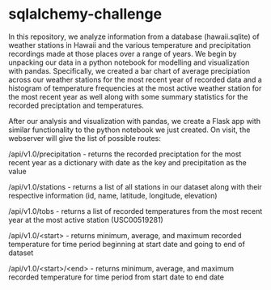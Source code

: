 # sqlalchemy-challenge

In this repository, we analyze information from a database (hawaii.sqlite) of weather stations in Hawaii and the various temperature and precipitation recordings made at those places over a range of years. We begin by unpacking our data in a python notebook for modelling and visualization with pandas. Specifically, we created a bar chart of average precipiation across our weather stations for the most recent year of recorded data and a histogram of temperature frequencies at the most active weather station for the most recent year as well along with some summary statistics for the recorded preciptation and temperatures.

After our analysis and visualization with pandas, we create a Flask app with similar functionality to the python notebook we just created. On visit, the webserver will give the list of possible routes:

  /api/v1.0/precipitation - returns the recorded preciptation for the most recent year as a dictionary with date as the key and precipitation as the value
  
  /api/v1.0/stations - returns a list of all stations in our dataset along with their respective information (id, name, latitude, longitude, elevation)
  
  /api/v1.0/tobs - returns a list of recorded temperatures from the most recent year at the most active station (USC00519281)
  
  /api/v1.0/&lt;start&gt; - returns minimum, average, and maximum recorded temperature for time period beginning at start date and going to end of dataset
  
  /api/v1.0/&lt;start&gt;/&lt;end&gt; - returns minimum, average, and maximum recorded temperature for time period from start date to end date
  
